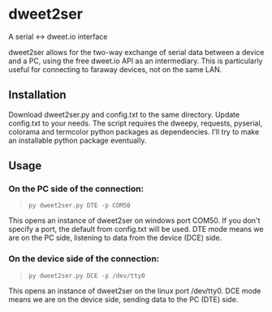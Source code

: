 # dweet2ser
A serial <-> dweet.io interface

dweet2ser allows for the two-way exchange of serial data between a device and a PC, using the free dweet.io API as an intermediary. This is particularly useful for connecting to faraway devices, not on the same LAN.

## Installation
Download dweet2ser.py and config.txt to the same directory. Update config.txt to your needs. The script requires the dweepy, requests, pyserial, colorama and termcolor python packages as dependencies. I'll try to make an installable python package eventually.

## Usage
### On the PC side of the connection:
  >`py dweet2ser.py DTE -p COM50`

This opens an instance of dweet2ser on windows port COM50. If you don't specify a port, the default from config.txt will be used. DTE mode means we are on the PC side, listening to data from the device (DCE) side.

### On the device side of the connection:
  >`py dweet2ser.py DCE -p /dev/tty0`
 
This opens an instance of dweet2ser on the linux port /dev/tty0. DCE mode means we are on the device side, sending data to the PC (DTE) side.
